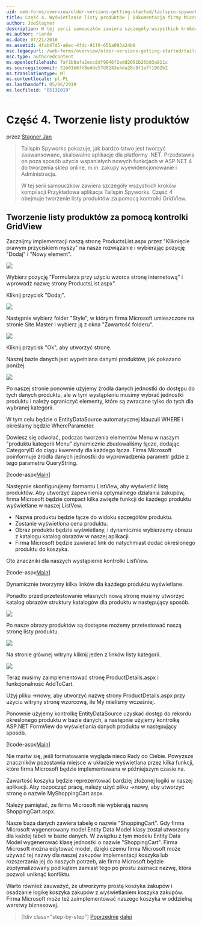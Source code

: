 ```yaml
---
uid: web-forms/overview/older-versions-getting-started/tailspin-spyworks/tailspin-spyworks-part-4
title: Część 4. Wyświetlanie listy produktów | Dokumentacja firmy Microsoft
author: JoeStagner
description: W tej serii samouczków zawiera szczegóły wszystkich kroków kompilacji Przykładowa aplikacja Tailspin Spyworks. Część 4 obejmuje tworzenie listy produktów z zysk GridView...
ms.author: riande
ms.date: 07/21/2010
ms.assetid: 4fab47d5-a6ec-4fdc-91f0-651a093a24b9
msc.legacyurl: /web-forms/overview/older-versions-getting-started/tailspin-spyworks/tailspin-spyworks-part-4
msc.type: authoredcontent
ms.openlocfilehash: 7af1b8afa2ecc8df9846f2edd2091b26b93a811c
ms.sourcegitcommit: 51b01b6ff8edde57d8243e4da28c9f1e7f1962b2
ms.translationtype: MT
ms.contentlocale: pl-PL
ms.lasthandoff: 05/06/2019
ms.locfileid: "65131019"
---
```

# <a name="part-4-listing-products"></a>Część 4. Tworzenie listy produktów

przez [Stagner Jan](https://github.com/JoeStagner)

> Tailspin Spyworks pokazuje, jak bardzo łatwo jest tworzyć zaawansowane, skalowalne aplikacje dla platformy .NET. Przedstawia on poza sposób użycia wspaniałych nowych funkcjach w ASP.NET 4 do tworzenia sklep online, m.in. zakupy wyewidencjonowanie i Administracja.
> 
> W tej serii samouczków zawiera szczegóły wszystkich kroków kompilacji Przykładowa aplikacja Tailspin Spyworks. Część 4 obejmuje tworzenie listy produktów za pomocą kontrolki GridView.

## <a id="_Toc260221670"></a>  Tworzenie listy produktów za pomocą kontrolki GridView

Zacznijmy implementacji naszą stronę ProductsList.aspx przez "Kliknięcie prawym przyciskiem myszy" na nasze rozwiązanie i wybierając pozycję "Dodaj" i "Nowy element".

![](tailspin-spyworks-part-4/_static/image1.jpg)

Wybierz pozycję "Formularza przy użyciu wzorca stronę internetową" i wprowadź nazwę strony ProductsList.aspx".

Kliknij przycisk "Dodaj".

![](tailspin-spyworks-part-4/_static/image2.jpg)

Następnie wybierz folder "Style", w którym firma Microsoft umieszczone na stronie Site.Master i wybierz ją z okna "Zawartość folderu".

![](tailspin-spyworks-part-4/_static/image3.jpg)

Kliknij przycisk "Ok", aby utworzyć stronę.

Naszej bazie danych jest wypełniana danymi produktów, jak pokazano poniżej.

![](tailspin-spyworks-part-4/_static/image4.jpg)

Po naszej stronie ponownie użyjemy źródła danych jednostki do dostępu do tych danych produktu, ale w tym wystąpieniu musimy wybrać jednostki produktu i należy ograniczyć elementy, które są zwracane tylko do tych dla wybranej kategorii.

W tym celu będzie o EntityDataSource automatycznej klauzuli WHERE i określamy będzie WhereParameter.

Dowiesz się odwołać, podczas tworzenia elementów Menu w naszym "produktu kategorii Menu" dynamicznie zbudowaliśmy łącze, dodając CategoryID do ciągu kwerendy dla każdego łącza. Firma Microsoft poinformuje źródła danych jednostki do wyprowadzenia parametr gdzie z tego parametru QueryString.

[!code-aspx[Main](tailspin-spyworks-part-4/samples/sample1.aspx)]

Następnie skonfigurujemy formantu ListView, aby wyświetlić listę produktów. Aby utworzyć zapewnienia optymalnego działania zakupów, firma Microsoft będzie compact kilka zwięzłe funkcji do każdego produktu wyświetlane w naszej ListVew.

- Nazwa produktu będzie łącze do widoku szczegółów produktu.
- Zostanie wyświetlona cena produktu.
- Obraz produktu będzie wyświetlany, i dynamicznie wybierzemy obrazu z katalogu katalog obrazów w naszej aplikacji.
- Firma Microsoft będzie zawierać link do natychmiast dodać określonego produktu do koszyka.

Oto znaczniki dla naszych wystąpienie kontrolki ListView.

[!code-aspx[Main](tailspin-spyworks-part-4/samples/sample2.aspx)]

Dynamicznie tworzymy kilka linków dla każdego produktu wyświetlane.

Ponadto przed przetestowanie własnych nową stronę musimy utworzyć katalog obrazów struktury katalogów dla produktu w następujący sposób.

![](tailspin-spyworks-part-4/_static/image1.png)

Po nasze obrazy produktów są dostępne możemy przetestować naszą stronę listy produktu.

![](tailspin-spyworks-part-4/_static/image5.jpg)

Na stronie głównej witryny kliknij jeden z linków listy kategorii.

![](tailspin-spyworks-part-4/_static/image6.jpg)

Teraz musimy zaimplementować stronę ProductDetails.aspx i funkcjonalność AddToCart.

Użyj pliku -&gt;nowy, aby utworzyć nazwę strony ProductDetails.aspx przy użyciu witryny stronę wzorcową, ile My mieliśmy wcześniej.

Ponownie użyjemy kontrolkę EntityDataSource uzyskać dostęp do rekordu określonego produktu w bazie danych, a następnie użyjemy kontrolkę ASP.NET FormView do wyświetlania danych produktu w następujący sposób.

[!code-aspx[Main](tailspin-spyworks-part-4/samples/sample3.aspx)]

Nie martw się, jeśli formatowanie wygląda nieco Rady do Ciebie. Powyższe znaczników pozostawia miejsce w układzie wyświetlana przez kilka funkcji, które firma Microsoft będzie implementowana w późniejszym czasie na.

Zawartość koszyka będzie reprezentować bardziej złożonej logiki w naszej aplikacji. Aby rozpocząć pracę, należy użyć pliku -&gt;nowy, aby utworzyć stronę o nazwie MyShoppingCart.aspx.

Należy pamiętać, że firma Microsoft nie wybierają nazwę ShoppingCart.aspx.

Nasze baza danych zawiera tabelę o nazwie "ShoppingCart". Gdy firma Microsoft wygenerowany model Entity Data Model klasy został utworzony dla każdej tabeli w bazie danych. W związku z tym modelu Entity Data Model wygenerować klasę jednostki o nazwie "ShoppingCart". Firma Microsoft można edytować model, dzięki czemu firma Microsoft może używać tej nazwy dla naszej zakupów implementacji koszyka lub rozszerzania jej do naszych potrzeb, ale firma Microsoft będzie zoptymalizowany pod kątem zamiast tego po prostu zaznacz nazwę, która pozwoli uniknąć konfliktu.

Warto również zauważyć, że utworzymy prostą koszyka zakupów i osadzanie logikę koszyka zakupów z wyświetlaniem koszyka zakupów. Firma Microsoft może też zaimplementować naszego koszyka w oddzielną warstwy biznesowej.

> [!div class="step-by-step"]
> [Poprzednie](tailspin-spyworks-part-3.md)
> [dalej](tailspin-spyworks-part-5.md)
